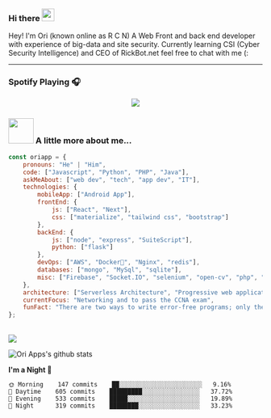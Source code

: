 ### Hi there <a href="https://www.gautamkrishnar.com/"><img src="https://media.giphy.com/media/hvRJCLFzcasrR4ia7z/giphy.gif" width="25px"></a>

Hey! I'm Ori (known online as R C N) A Web Front and back end developer with experience of big-data and site security. Currently learning CSI (Cyber Security Intelligence) and CEO of RickBot.net feel free to chat with me (:

<hr>


### Spotify Playing 🎧

<!-- [<img src="https://now-playing-codestackr.vercel.app/api/spotify-playing" alt="codeSTACKr Spotify Playing" width="350" />](https://open.spotify.com/user/0dp39s47id0daot408xhnrn0g) -->

<p align="center">
  <a href="https://open.spotify.com/user/0dp39s47id0daot408xhnrn0g">
    <!-- Music bars move to the beat and are colored based on the track's happiness, danceability and energy! -->
    <img src="https://andyruwruw.vercel.app/api/now-playing">
  </a>
</p>


### <img src="https://media.giphy.com/media/VgCDAzcKvsR6OM0uWg/giphy.gif" width="50"> A little more about me...  

```javascript
const oriapp = {
    pronouns: "He" | "Him",
    code: ["Javascript", "Python", "PHP", "Java"],
    askMeAbout: ["web dev", "tech", "app dev", "IT"],
    technologies: {
        mobileApp: ["Android App"],
        frontEnd: {
            js: ["React", "Next"],
            css: ["materialize", "tailwind css", "bootstrap"]
        },
        backEnd: {
            js: ["node", "express", "SuiteScript"],
            python: ["flask"]
        },
        devOps: ["AWS", "Docker🐳", "Nginx", "redis"],
        databases: ["mongo", "MySql", "sqlite"],
        misc: ["Firebase", "Socket.IO", "selenium", "open-cv", "php", "SuiteApp", "discord.js", "discord.py"]
    },
    architecture: ["Serverless Architecture", "Progressive web applications", "Single page applications"],
    currentFocus: "Networking and to pass the CCNA exam",
    funFact: "There are two ways to write error-free programs; only the third one works"
};
```

<br>

  <img alig src="https://github-profile-trophy.vercel.app/?username=oriapp&column=6&rank=SSS,SS,S,AAA,AA,A,B,C" />


![Ori Apps's github stats](https://github-readme-stats.vercel.app/api?username=oriapp&include_all_commits&show_icons=true&theme=tokyonight)
<br>



**I'm a Night 🦉** 

```text
🌞 Morning    147 commits    ██░░░░░░░░░░░░░░░░░░░░░░░   9.16% 
🌆 Daytime    605 commits    █████████░░░░░░░░░░░░░░░░   37.72% 
🌃 Evening    533 commits    █████░░░░░░░░░░░░░░░░░░░░   19.89%
🌙 Night      319 commits    ████████░░░░░░░░░░░░░░░░░   33.23%

